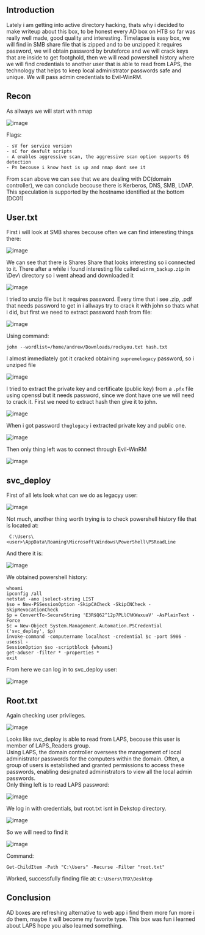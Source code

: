## Introduction
Lately i am getting into active directory hacking, thats why i decided to make writeup about this box, to be honest every AD box on HTB so far was really well made, good quality and interesting. Timelapse is easy box, we will find in SMB share file that is zipped and to be unzipped it requires password, we will obtain password by bruteforce and we will crack keys that are inside to get footghold, then we will read powershell history where we will find credentials to another user that is able to read from LAPS, the technology that helps to keep local administrator passwords safe and unique. We will pass admin credentials to Evil-WinRM.
## Recon
As allways we will start with nmap

![image](https://github.com/user-attachments/assets/5f6f1e65-4060-4f47-9133-25a67004cbef)

Flags:
```
- sV for service version
- sC for deafult scripts
- A enables aggressive scan, the aggressive scan option supports OS detection
- Pn becouse i know host is up and nmap dont see it
```
From scan above we can see that we are dealing with DC(domain controller), we can conclude becouse there is Kerberos, DNS, SMB, LDAP. This speculation is supported by the hostname identified at the bottom (DC01)
## User.txt
First i will look at SMB shares becouse often we can find interesting things there:

![image](https://github.com/user-attachments/assets/52317948-0332-4a4d-b46d-afa3aee323fd)

We can see that there is Shares Share that looks interesting so i connected to it. There after a while i found interesting file called ```winrm_backup.zip``` in \Dev\ directory so i went ahead and downloaded it

![image](https://github.com/user-attachments/assets/6540aa3e-2c21-43e9-beac-f4f8d610aabb)

I tried to unzip file but it requires password. Every time that i see .zip, .pdf that needs password to get in i allways try to crack it with john so thats what i did, but first we need to extract password hash from file:

![image](https://github.com/user-attachments/assets/0fc6f2b7-9058-4984-8bdf-8ebab25bec99)

Using command:
```
john --wordlist=/home/andrew/Downloads/rockyou.txt hash.txt
```
I almost immediately got it cracked obtaining ```supremelegacy``` password, so i unziped file 

![image](https://github.com/user-attachments/assets/7ec9d2f1-4bae-4966-8cf8-6b97493d3771)

I tried to extract the private key and certificate (public key) from a ```.pfx``` file using openssl but it needs password, since we dont have one we will need to crack it. First we need to extract hash then give it to john.

![image](https://github.com/user-attachments/assets/2f1a9add-c263-4a63-9218-87699ccbcfa9)

When i got password ```thuglegacy``` i extracted private key and public one.

![image](https://github.com/user-attachments/assets/561c38f7-4281-4b35-a1ba-e32ab1efcbb6)

Then only thing left was to connect through Evil-WinRM

![image](https://github.com/user-attachments/assets/70bc4085-5951-4fb7-8677-b92c8b3b67f1)

## svc_deploy
First of all lets look what can we do as legacyy user:

![image](https://github.com/user-attachments/assets/9f3dd25f-d7c0-4fef-889a-92db2e434f0f)

Not much, another thing worth trying is to check powershell history file that is located at:
```
 C:\Users\<user>\AppData\Roaming\Microsoft\Windows\PowerShell\PSReadLine
```
And there it is:

![image](https://github.com/user-attachments/assets/ba16e8a4-e07a-4a3b-9d35-1d73ae1898c5)

We obtained powershell history:
```
whoami
ipconfig /all
netstat -ano |select-string LIST
$so = New-PSSessionOption -SkipCACheck -SkipCNCheck -SkipRevocationCheck
$p = ConvertTo-SecureString 'E3R$Q62^12p7PLlC%KWaxuaV' -AsPlainText -Force
$c = New-Object System.Management.Automation.PSCredential ('svc_deploy', $p)
invoke-command -computername localhost -credential $c -port 5986 -usessl -
SessionOption $so -scriptblock {whoami}
get-aduser -filter * -properties *
exit
```
From here we can log in to svc_deploy user:

![image](https://github.com/user-attachments/assets/8b7d38e8-4450-49c6-9e7e-82b66bea20ab)

## Root.txt
Again checking user privileges.

![image](https://github.com/user-attachments/assets/8b43d6dd-6004-4774-9e5a-30b4657e0629)

Looks like svc_deploy is able to read from LAPS, becouse this user is member of LAPS_Readers group.                                                                 
Using LAPS, the domain controller oversees the management of local administrator passwords for the computers within the domain. Often, a group of users is established and granted permissions to access these passwords, enabling designated administrators to view all the local admin passwords.                                                                  
Only thing left is to read LAPS password:

![image](https://github.com/user-attachments/assets/9d502ff1-3b2e-46c4-9751-4883333b5495)

We log in with credentials, but root.txt isnt in Dekstop directory.

![image](https://github.com/user-attachments/assets/4bc1f2cb-f0ae-4101-8ce9-7ffefa9311e1)

So we will need to find it

![image](https://github.com/user-attachments/assets/a738b0a1-c16f-40ec-9deb-76215468eda1)

Command:
```
Get-ChildItem -Path "C:\Users" -Recurse -Filter "root.txt"
```
Worked, successfully finding file at: ```C:\Users\TRX\Desktop```
## Conclusion
AD boxes are refreshing alternative to web app i find them more fun more i do them, maybe it will become my favorite type. This box was fun i learned about LAPS hope you also learned something.
